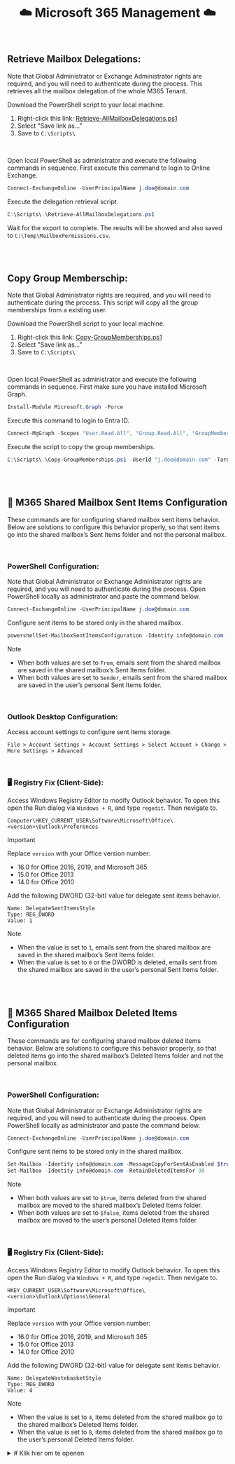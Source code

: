 <div align="center">
 
# ☁️ Microsoft 365 Management ☁️

<br/>
</div>

## Retrieve Mailbox Delegations:
Note that Global Administrator or Exchange Administrator rights are required, and you will need to authenticate during the process. This retrieves all the mailbox delegation of the whole M365 Tenant.

Download the PowerShell script to your local machine.
1. Right-click this link: [Retrieve-AllMailboxDelegations.ps1](https://raw.githubusercontent.com/ArnoRaijmakers/WinSystemTools/M365Management/Retrieve-AllMailboxDelegations.ps1)
2. Select "Save link as..."
3. Save to `C:\Scripts\`

<br>

Open local PowerShell as administrator and execute the following commands in sequence. First execute this command to login to Online Exchange.
```powershell
Connect-ExchangeOnline -UserPrincipalName j.doe@domain.com
```

Execute the delegation retrieval script.
```powershell
C:\Scripts\.\Retrieve-AllMailboxDelegations.ps1
```

Wait for the export to complete. The results will be showed and also saved to `C:\Temp\MailboxPermissions.csv`.

<br>
<br>

## Copy Group Memberschip:
Note that Global Administrator rights are required, and you will need to authenticate during the process. This script will copy all the group memberships from a existing user.

Download the PowerShell script to your local machine.
1. Right-click this link: [Copy-GroupMemberships.ps1](https://raw.githubusercontent.com/ArnoRaijmakers/WinSystemTools/M365Management/Copy-GroupMemberships.ps1)
2. Select "Save link as..."
3. Save to `C:\Scripts\`

<br>

Open local PowerShell as administrator and execute the following commands in sequence. First make sure you have installed Microsoft Graph.
```powershell
Install-Module Microsoft.Graph -Force
```

Execute this command to login to Entra ID.
```powershell
Connect-MgGraph -Scopes "User.Read.All", "Group.Read.All", "GroupMember.ReadWrite.All" -NoWelcome
```

Execute the script to copy the group memberships.
```powershell
C:\Scripts\.\Copy-GroupMemberships.ps1 -UserId "j.doe@domain.com" -TargetUserId "a.smith@domain.com"
```

<br>
<br>

## 📮 M365 Shared Mailbox Sent Items Configuration
These commands are for configuring shared mailbox sent items behavior. Below are solutions to configure this behavior properly, so that sent items go into the shared mailbox’s Sent Items folder and not the personal mailbox.

<br>

### PowerShell Configuration:
Note that Global Administrator or Exchange Administrator rights are required, and you will need to authenticate during the process.
Open PowerShell locally as administrator and paste the command below.
```powershell
Connect-ExchangeOnline -UserPrincipalName j.doe@domain.com
```

Configure sent items to be stored only in the shared mailbox.
```powershell
powershellSet-MailboxSentItemsConfiguration -Identity info@domain.com -SendAsItemsCopiedTo From -SendOnBehalfOfItemsCopiedTo From
```
> [!NOTE]
> - When both values are set to `From`, emails sent from the shared mailbox are saved in the shared mailbox’s Sent Items folder.
> - When both values are set to `Sender`, emails sent from the shared mailbox are saved in the user’s personal Sent Items folder.

<br>

### Outlook Desktop Configuration:
Access account settings to configure sent items storage.
```
File > Account Settings > Account Settings > Select Account > Change > More Settings > Advanced
```

<br>

### 🖥️ Registry Fix (Client-Side):
Access Windows Registry Editor to modify Outlook behavior. To open this open the Run dialog via `Windows + R`, and type `regedit`.
Then nevigate to.
```regestry
Computer\HKEY_CURRENT_USER\Software\Microsoft\Office\<version>\Outlook\Preferences
```

> [!IMPORTANT]
> Replace `version` with your Office version number:
> - 16.0 for Office 2016, 2019, and Microsoft 365
> - 15.0 for Office 2013
> - 14.0 for Office 2010

Add the following DWORD (32-bit) value for delegate sent items behavior.
```regestry
Name: DelegateSentItemsStyle
Type: REG_DWORD  
Value: 1
```

> [!NOTE]
> - When the value is set to `1`, emails sent from the shared mailbox are saved in the shared mailbox’s Sent Items folder.
> - When the value is set to `0` or the DWORD is deleted, emails sent from the shared mailbox are saved in the user’s personal Sent Items folder.

<br>
<br>

## 📮 M365 Shared Mailbox Deleted Items Configuration
These commands are for configuring shared mailbox deleted items behavior. Below are solutions to configure this behavior properly, so that deleted items go into the shared mailbox’s Deleted Items folder and not the personal mailbox.

<br>

### PowerShell Configuration:
Note that Global Administrator or Exchange Administrator rights are required, and you will need to authenticate during the process.
Open PowerShell locally as administrator and paste the command below.
```powershell
Connect-ExchangeOnline -UserPrincipalName j.doe@domain.com
```

Configure sent items to be stored only in the shared mailbox.
```powershell
Set-Mailbox -Identity info@domain.com -MessageCopyForSentAsEnabled $true -MessageCopyForSendOnBehalfEnabled $true
Set-Mailbox -Identity info@domain.com -RetainDeletedItemsFor 30
```
> [!NOTE]
> - When both values are set to `$true`, items deleted from the shared mailbox are moved to the shared mailbox’s Deleted Items folder.
> - When both values are set to `$false`, items deleted from the shared mailbox are moved to the user’s personal Deleted Items folder.

<br>

### 🖥️ Registry Fix (Client-Side):
Access Windows Registry Editor to modify Outlook behavior. To open this open the Run dialog via `Windows + R`, and type `regedit`.
Then nevigate to.

```regestry
HKEY_CURRENT_USER\Software\Microsoft\Office\<version>\Outlook\Options\General
```

> [!IMPORTANT]
> Replace `version` with your Office version number:
> - 16.0 for Office 2016, 2019, and Microsoft 365
> - 15.0 for Office 2013
> - 14.0 for Office 2010

Add the following DWORD (32-bit) value for delegate sent items behavior.
```regestry
Name: DelegateWastebasketStyle
Type: REG_DWORD
Value: 4
```

> [!NOTE]
> - When the value is set to `4`, items deleted from the shared mailbox go to the shared mailbox’s Deleted Items folder.
> - When the value is set to `8`, items deleted from the shared mailbox go to the user’s personal Deleted Items folder.




<details>
  <summary># Klik hier om te openen</summary>
 
  Hier staat de verborgen inhoud.  
  Je kunt hier meerdere regels tekst, codeblokken of andere Markdown gebruiken.
</details>
